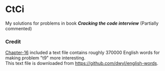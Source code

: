 # CtCi
My solutions for problems in book ***Cracking the code interview***
(Partially commented)

### Credit
[Chapter-16](https://github.com/ihsuy/CTCI/tree/master/chapter16_Moderate) included a text file contains roughly 370000 English words for making problem "t9" more interesting.  
This text file is downloaded from https://github.com/dwyl/english-words.
